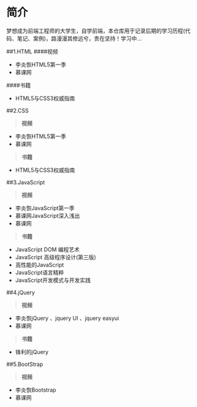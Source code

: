 # 简介
梦想成为前端工程师的大学生，自学前端，本仓库用于记录后期的学习历程(代码、笔记、案例)，路漫漫其修远兮，贵在坚持！学习中...

##1.HTML
####视频

* 李炎恢HTML5第一季
* 慕课网

####书籍
* HTML5与CSS3权威指南


##2.CSS
> **视频**


* 李炎恢HTML5第一季
* 慕课网

> **书籍**


* HTML5与CSS3权威指南

##3.JavaScript
> **视频**


* 李炎恢JavaScript第一季
* 慕课网JavaScript深入浅出
* 慕课网

> **书籍**


* JavaScript DOM 编程艺术
* JavaScript 高级程序设计(第三版)
* 高性能的JavaScript
* JavaScript语言精粹
* JavaScript开发模式与开发实践

##4.jQuery
> **视频**


* 李炎恢jQuery 、jquery UI 、jquery easyui
* 慕课网

> **书籍**


* 锋利的jQuery

##5.BootStrap
> **视频**


* 李炎恢Bootstrap
* 慕课网



